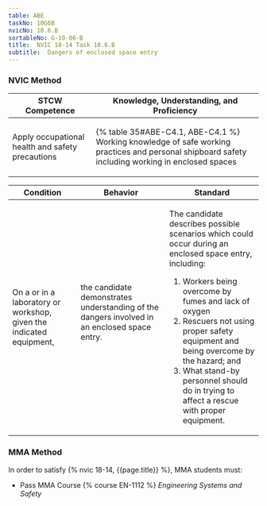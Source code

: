 ```yaml
---
table: ABE
taskNo: 10G6B
nvicNo: 10.6.B 
sortableNo: G-10-06-B
title:  NVIC 18-14 Task 10.6.B
subtitle:  Dangers of enclosed space entry
---
```






### NVIC Method

<a style="display:none;" onclick="togglevisibility('nvic_methods')" >Show NVIC method.</a>

<div id='nvic_methods' class='show'>

<table>
<thead>
<tr>
<th class='forty'> STCW Competence </th>
<th class='sixty'> Knowledge, Understanding, and Proficiency </th>
</tr>
</thead>

<tbody>
<tr><td markdown='1'>

Apply occupational health and safety precautions

</td><td markdown='1'>

{% table 35#ABE-C4.1, ABE-C4.1 %} Working knowledge of safe working practices and personal shipboard safety including working in enclosed spaces

</td></tr>


</tbody>
</table>


<table>
<thead>
<tr><th class='twenty'>  Condition </th><th class='twenty'> Behavior </th><th  class='sixty'>Standard </th></tr>
</thead>
<tbody >



<tr><td markdown='1'>

On a or in a laboratory or workshop, given the indicated equipment,

</td><td markdown='1'>

the candidate demonstrates understanding of the dangers involved in an enclosed space entry.

<br>

<div class="tooltip" markdown='1'>



</div>


</td><td markdown='1'>

The candidate describes possible scenarios which could occur during an enclosed space entry, including: 

1. Workers being overcome by fumes and lack of oxygen
2. Rescuers not using proper safety equipment and being overcome by the hazard; and 
3. What stand-by personnel should do in trying to affect a rescue with proper equipment. 

</td></tr>
</tbody>
</table>
</div>


### MMA Method

In order to satisfy  {% nvic 18-14, {{page.title}}  %}, MMA students must:

* Pass MMA Course {% course EN-1112 %}  *Engineering Systems and Safety*